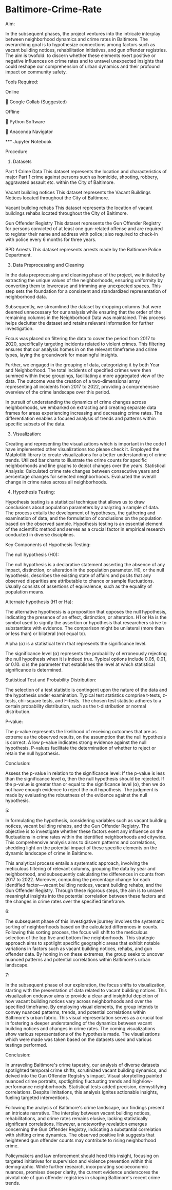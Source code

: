 # Baltimore-Crime-Rate
Aim: 

In the subsequent phases, the project ventures into the intricate interplay between neighborhood 
dynamics and crime rates in Baltimore. The overarching goal is to hypothesize connections among 
factors such as vacant building notices, rehabilitation initiatives, and gun offender registries. The 
aim is twofold: to discern whether these elements exert positive or negative influences on crime 
rates and to unravel unexpected insights that could reshape our comprehension of urban dynamics 
and their profound impact on community safety. 



Tools Required:

Online 

 Google Collab (Suggested)


Offline

 Python Software 

 Anaconda Navigator 

  *** Jupyter Notebook


Procedure 

1. Datasets

Part 1 Crime Data
This dataset represents the location and characteristics of major Part 1 crime against persons such as homicide, shooting, robbery, aggravated assault etc. within the City of Baltimore.

Vacant building notices
This dataset represents the Vacant Buildings Notices located throughout the City of Baltimore.

Vacant building rehabs
This dataset represents the location of vacant buildings rehabs located throughout the City of Baltimore.

Gun Offender Registry
This dataset represents the Gun Offender Registry for persons convicted of at least one gun-related offense and are required to register their name and address with police; also required to check-in with police every 6 months for three years.

BPD Arrests
This dataset represents arrests made by the Baltimore Police Department.



3.	Data Preprocessing and Cleaning
	
In the data preprocessing and cleaning phase of the project, we initiated by extracting the unique values of the neighborhoods, ensuring uniformity by converting them to lowercase and trimming any unexpected spaces. This step sets the foundation for a consistent and standardized representation of neighborhood data.

Subsequently, we streamlined the dataset by dropping columns that were deemed unnecessary for our analysis while ensuring that the order of the remaining columns in the Neighborhood Data was maintained. This process helps declutter the dataset and retains relevant information for further investigation.

Focus was placed on filtering the data to cover the period from 2017 to 2020, specifically targeting incidents related to violent crimes. This filtering ensures that our analysis homes in on the relevant timeframe and crime types, laying the groundwork for meaningful insights.

Further, we engaged in the grouping of data, categorizing it by both Year and Neighborhood. The total incidents of specified crimes were then summed within these groupings, facilitating a more aggregated view of the data. The outcome was the creation of a two-dimensional array representing all incidents from 2017 to 2022, providing a comprehensive overview of the crime landscape over this period.

In pursuit of understanding the dynamics of crime changes across neighborhoods, we embarked on extracting and creating separate data frames for areas experiencing increasing and decreasing crime rates. The differentiation enables a focused analysis of trends and patterns within specific subsets of the data. 




3. Visualization:

Creating and representing the visualizations which is important in the code I have implemented 
other visualizations too please check it.
Employed the Matplotlib library to create visualizations for a better understanding of crime 
trends.
Utilized bar charts to illustrate the crime counts for specific neighborhoods and line graphs 
to depict changes over the years.
Statistical Analysis:
Calculated crime rate changes between consecutive years and percentage changes for 
selected neighborhoods.
Evaluated the overall change in crime rates across all neighborhoods.




4. Hypothesis Testing:

Hypothesis testing is a statistical technique that allows us to draw conclusions about population parameters by analyzing a sample of data. The process entails the development of hypotheses, the gathering and examination of data, and the formulation of conclusions on the population based on the observed sample. Hypothesis testing is an essential element of the scientific method and serves as a crucial factor in empirical research conducted in diverse disciplines.

Key Components of Hypothesis Testing: 

The null hypothesis (H0):

The null hypothesis is a declarative statement asserting the absence of any impact, distinction, or alteration in the population parameter.
H0, or the null hypothesis, describes the existing state of affairs and posits that any observed disparities are attributable to chance or sample fluctuations.
Usually consists of assertions of equivalence, such as the equality of population means.

Alternate hypothesis (H1 or Ha):

The alternative hypothesis is a proposition that opposes the null hypothesis, indicating the presence of an effect, distinction, or alteration.
H1 or Ha is the symbol used to signify the assertion or hypothesis that researchers strive to substantiate with evidence.
The comparison might be unilateral (more than or less than) or bilateral (not equal to).

Alpha (α) is a statistical term that represents the significance level.

The significance level (α) represents the probability of erroneously rejecting the null hypothesis when it is indeed true.
Typical options include 0.05, 0.01, or 0.10.
α is the parameter that establishes the level at which statistical significance is determined.

Statistical Test and Probability Distribution:

The selection of a test statistic is contingent upon the nature of the data and the hypothesis under examination.
Typical test statistics comprise t-tests, z-tests, chi-square tests, and F-tests.
The chosen test statistic adheres to a certain probability distribution, such as the t-distribution or normal distribution.

P-value:

The p-value represents the likelihood of receiving outcomes that are as extreme as the observed results, on the assumption that the null hypothesis is correct.
A low p-value indicates strong evidence against the null hypothesis.
P-values facilitate the determination of whether to reject or retain the null hypothesis.

Conclusion:

Assess the p-value in relation to the significance level:
If the p-value is less than the significance level α, then the null hypothesis should be rejected.
If the p-value is greater than or equal to the significance level (α), then we do not have enough evidence to reject the null hypothesis.
The judgment is made by evaluating the robustness of the evidence against the null hypothesis.


5: 

In formulating the hypothesis, considering variables such as vacant building notices, vacant 
building rehabs, and the Gun Offender Registry. The objective is to investigate whether these 
factors exert any influence on the fluctuations in crime rates within the identified neighborhoods 
and citywide. This comprehensive analysis aims to discern patterns and correlations, shedding 
light on the potential impact of these specific elements on the dynamic landscape of crime in 
Baltimore. 


This analytical process entails a systematic approach, involving the meticulous filtering of relevant 
columns, grouping the data by year and neighborhood, and subsequently calculating the 
differences in counts from 2017 to 2022. Moreover, computing the percentage change for each 
identified factor—vacant building notices, vacant building rehabs, and the Gun Offender Registry. 
Through these rigorous steps, the aim is to unravel meaningful insights into the potential 
correlation between these factors and the changes in crime rates over the specified timeframe. 

6: 

The subsequent phase of this investigative journey involves the systematic sorting of 
neighborhoods based on the calculated differences in counts. Following this sorting process, the 
focus will shift to the meticulous selection of the top five and bottom five neighborhoods. This 
strategic approach aims to spotlight specific geographic areas that exhibit notable variations in 
factors such as vacant building notices, rehabs, and gun offender data. By honing in on these 
extremes, the group seeks to uncover nuanced patterns and potential correlations within 
Baltimore's urban landscape. 


7: 

In the subsequent phase of our exploration, the focus shifts to visualization, starting with the 
presentation of data related to vacant building notices. This visualization endeavor aims to provide 
a clear and insightful depiction of how vacant building notices vary across neighborhoods and over 
the specified timeframe. By employing visual elements, the group intends to convey nuanced 
patterns, trends, and potential correlations within Baltimore's urban fabric. This visual 
representation serves as a crucial tool in fostering a deeper understanding of the dynamics between 
vacant building notices and changes in crime rates. 
The coming visualizations show various representations of the hypothesis made. 
The visualizations which were made was taken based on the datasets used and various testings 
performed. 






Conclusion: 

In unraveling Baltimore's crime tapestry, our analysis of diverse datasets spotlighted temporal 
crime shifts, scrutinized vacant building dynamics, and delved into the Gun Offender Registry's 
impact. Visual storytelling painted nuanced crime portraits, spotlighting fluctuating trends and 
high/low-performance neighborhoods. Statistical tests added precision, demystifying 
correlations. Despite limitations, this analysis ignites actionable insights, fueling targeted 
interventions. 

Following the analysis of Baltimore's crime landscape, our findings present an 
intricate narrative. The interplay between vacant building notices, rehabilitations, and crime rates 
remains elusive, lacking statistically significant correlations. However, a noteworthy revelation 
emerges concerning the Gun Offender Registry, indicating a substantial correlation with shifting 
crime dynamics. The observed positive link suggests that heightened gun offender counts may 
contribute to rising neighborhood crime.

Policymakers and law enforcement should heed this 
insight, focusing on targeted initiatives for supervision and violence prevention within this 
demographic. While further research, incorporating socioeconomic nuances, promises deeper 
clarity, the current evidence underscores the pivotal role of gun offender registries in shaping 
Baltimore's recent crime trends.
